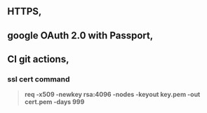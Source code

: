 ## HTTPS,

## google OAuth 2.0 with Passport,

## CI git actions,

### ssl cert command

> **req -x509 -newkey rsa:4096 -nodes -keyout key.pem -out cert.pem -days 999**
